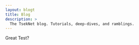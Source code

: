 ```yaml
---
layout: blogt
title: Blog
description: >
  The TsekNet blog. Tutorials, deep-dives, and ramblings.
---
```


Great Test?
